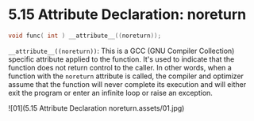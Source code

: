 # 5.15 Attribute Declaration: noreturn



```c
void func( int ) __attribute__((noreturn));
```

`__attribute__((noreturn))`: This is a GCC (GNU Compiler Collection) specific attribute applied to the function. It's used to indicate that the function does not return control to the caller. In other words, when a function with the `noreturn` attribute is called, the compiler and optimizer assume that the function will never complete its execution and will either exit the program or enter an infinite loop or raise an exception.

![01](5.15 Attribute Declaration noreturn.assets/01.jpg)